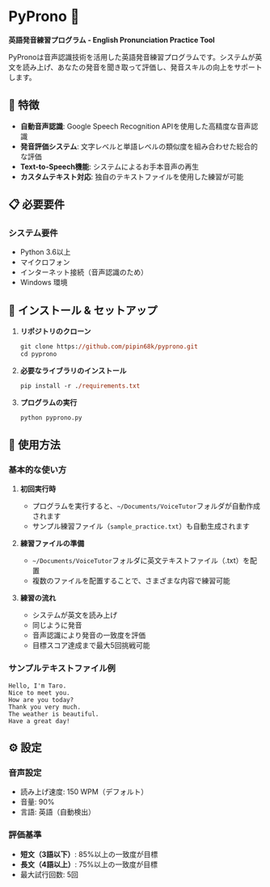 # PyProno 🎤
**英語発音練習プログラム - English Pronunciation Practice Tool**

PyPronoは音声認識技術を活用した英語発音練習プログラムです。システムが英文を読み上げ、あなたの発音を聞き取って評価し、発音スキルの向上をサポートします。

## 🌟 特徴

- **自動音声認識**: Google Speech Recognition APIを使用した高精度な音声認識
- **発音評価システム**: 文字レベルと単語レベルの類似度を組み合わせた総合的な評価
- **Text-to-Speech機能**: システムによるお手本音声の再生
- **カスタムテキスト対応**: 独自のテキストファイルを使用した練習が可能

## 📋 必要要件

### システム要件
- Python 3.6以上
- マイクロフォン
- インターネット接続（音声認識のため）
- Windows 環境

## 🚀 インストール & セットアップ

1. **リポジトリのクローン**
   ```ps
   git clone https://github.com/pipin68k/pyprono.git
   cd pyprono
   ```

2. **必要なライブラリのインストール**
   ```ps
   pip install -r ./requirements.txt
   ```

3. **プログラムの実行**
   ```ps
   python pyprono.py
   ```

## 📂 使用方法

### 基本的な使い方

1. **初回実行時**
   - プログラムを実行すると、`~/Documents/VoiceTutor`フォルダが自動作成されます
   - サンプル練習ファイル（`sample_practice.txt`）も自動生成されます

2. **練習ファイルの準備**
   - `~/Documents/VoiceTutor`フォルダに英文テキストファイル（.txt）を配置
   - 複数のファイルを配置することで、さまざまな内容で練習可能

3. **練習の流れ**
   - システムが英文を読み上げ
   - 同じように発音
   - 音声認識により発音の一致度を評価
   - 目標スコア達成まで最大5回挑戦可能

### サンプルテキストファイル例

```
Hello, I'm Taro.
Nice to meet you.
How are you today?
Thank you very much.
The weather is beautiful.
Have a great day!
```

## ⚙️ 設定

### 音声設定
- 読み上げ速度: 150 WPM（デフォルト）
- 音量: 90%
- 言語: 英語（自動検出）

### 評価基準
- **短文（3語以下）**: 85%以上の一致度が目標
- **長文（4語以上）**: 75%以上の一致度が目標
- 最大試行回数: 5回
